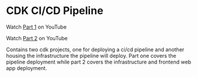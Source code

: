 # CDK CI/CD Pipeline

Watch [Part 1](https://www.youtube.com/watch?v=Ie8_XNrp9RU) on YouTube

Watch [Part 2](https://www.youtube.com/watch?v=DvPBG32dLYw) on YouTube

Contains two cdk projects, one for deploying a ci/cd pipeline and another housing the infrastructure the pipeline will deploy. Part one covers the pipeline deployment while part 2 covers the infrastructure and frontend web app deployment.
